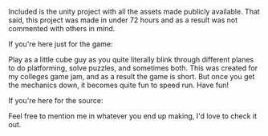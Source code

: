Included is the unity project with all the assets made publicly available. That said, 
this project was made in under 72 hours and as a result was not commented with others 
in mind.


If you're here just for the game:

Play as a little cube guy as you quite literally blink through different planes to do 
platforming, solve puzzles, and sometimes both.  This was created for my colleges game 
jam, and as a result the game is short. But once you get the mechanics down, it becomes 
quite fun to speed run. Have fun!


If you're here for the source:

Feel free to mention me in whatever you end up making, I'd love to check it out.
